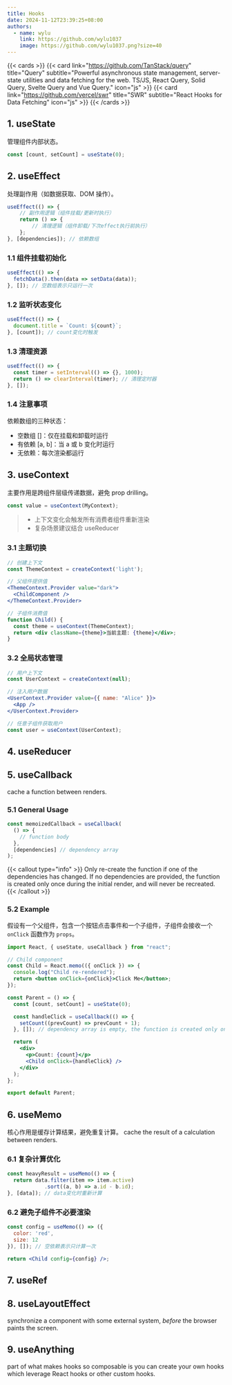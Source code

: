 ```yaml
---
title: Hooks
date: 2024-11-12T23:39:25+08:00
authors:
  - name: wylu
    link: https://github.com/wylu1037
    image: https://github.com/wylu1037.png?size=40
---
```


{{< cards >}}
{{< card link="https://github.com/TanStack/query" title="Query" subtitle="Powerful asynchronous state management, server-state utilities and data fetching for the web. TS/JS, React Query, Solid Query, Svelte Query and Vue Query." icon="js" >}}
{{< card link="https://github.com/vercel/swr" title="SWR" subtitle="React Hooks for Data Fetching" icon="js" >}}
{{< /cards >}}

## 1. useState
管理组件内部状态。
```jsx
const [count, setCount] = useState(0);
```

## 2. useEffect
处理副作用（如数据获取、DOM 操作）。
```jsx
useEffect(() => {
    // 副作用逻辑（组件挂载/更新时执行）
    return () => {
        // 清理逻辑（组件卸载/下次effect执行前执行）
    };
}, [dependencies]); // 依赖数组
```

### 1.1 组件挂载初始化
```javascript
useEffect(() => {
  fetchData().then(data => setData(data));
}, []); // 空数组表示只运行一次
```

### 1.2 监听状态变化
```javascript
useEffect(() => {
  document.title = `Count: ${count}`;
}, [count]); // count变化时触发
```

### 1.3 清理资源
```javascript
useEffect(() => {
  const timer = setInterval(() => {}, 1000);
  return () => clearInterval(timer); // 清理定时器
}, []);
```

### 1.4 注意事项
依赖数组的三种状态：

+ 空数组 []：仅在挂载和卸载时运行
+ 有依赖 [a, b]：当 a 或 b 变化时运行
+ 无依赖：每次渲染都运行

## 3. useContext
主要作用是跨组件层级传递数据，避免 prop drilling。
```javascript
const value = useContext(MyContext);
```

> + 上下文变化会触发所有消费者组件重新渲染
> + 复杂场景建议结合 useReducer

### 3.1 主题切换
```jsx
// 创建上下文
const ThemeContext = createContext('light');

// 父组件提供值
<ThemeContext.Provider value="dark">
  <ChildComponent />
</ThemeContext.Provider>

// 子组件消费值
function Child() {
  const theme = useContext(ThemeContext);
  return <div className={theme}>当前主题: {theme}</div>;
}
```

### 3.2 全局状态管理
```jsx
// 用户上下文
const UserContext = createContext(null);

// 注入用户数据
<UserContext.Provider value={{ name: "Alice" }}>
  <App />
</UserContext.Provider>

// 任意子组件获取用户
const user = useContext(UserContext);
```

## 4. useReducer

## 5. useCallback

cache a function between renders.

### 5.1 General Usage

```jsx
const memoizedCallback = useCallback(
  () => {
    // function body
  },
  [dependencies] // dependency array
);
```

{{< callout type="info" >}}
Only re-create the function if one of the dependencies has changed.
If no dependencies are provided, the function is created only once during the initial render, and will never be recreated.
{{< /callout >}}

### 5.2 Example

假设有一个父组件，包含一个按钮点击事件和一个子组件，子组件会接收一个 `onClick` 函数作为 `props`。

```jsx
import React, { useState, useCallback } from "react";

// Child component
const Child = React.memo(({ onClick }) => {
  console.log("Child re-rendered");
  return <button onClick={onClick}>Click Me</button>;
});

const Parent = () => {
  const [count, setCount] = useState(0);

  const handleClick = useCallback(() => {
    setCount((prevCount) => prevCount + 1);
  }, []); // dependency array is empty, the function is created only once during the initial render

  return (
    <div>
      <p>Count: {count}</p>
      <Child onClick={handleClick} />
    </div>
  );
};

export default Parent;
```

## 6. useMemo
核心作用是缓存计算结果，避免重复计算。
cache the result of a calculation between renders.

### 6.1 复杂计算优化
```jsx
const heavyResult = useMemo(() => {
  return data.filter(item => item.active)
            .sort((a, b) => a.id - b.id);
}, [data]); // data变化时重新计算
```

### 6.2 避免子组件不必要渲染
```jsx
const config = useMemo(() => ({
  color: 'red',
  size: 12
}), []); // 空依赖表示只计算一次

return <Child config={config} />;
```

## 7. useRef

## 8. useLayoutEffect

synchronize a component with some external system, _before_ the browser paints the screen.

## 9. useAnything

part of what makes hooks so composable is you can create your own hooks which leverage React hooks or other custom hooks.
